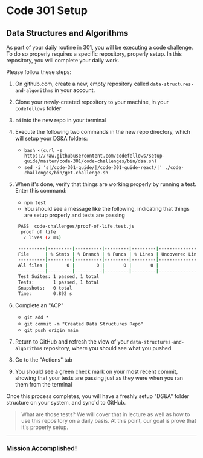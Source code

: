 # Code 301 Setup

## Data Structures and Algorithms

As part of your daily routine in 301, you will be executing a code challenge. To do so properly requires a specific repository, properly setup. In this repository, you will complete your daily work.

Please follow these steps:

1. On github.com, create a new, empty repository called `data-structures-and-algorithms` in your account.
1. Clone your newly-created repository to your machine, in your `codefellows` folder
1. `cd` into the new repo in your terminal
1. Execute the following two commands in the new repo directory, which will setup your DS&A folders:
   - `bash <(curl -s https://raw.githubusercontent.com/codefellows/setup-guide/master/code-301/code-challenges/bin/dsa.sh)`
   - `sed -i 's|/code-301-guide/|/code-301-guide-react/|' ./code-challenges/bin/get-challenge.sh`
1. When it's done, verify that things are working properly by running a test. Enter this command:
   - `npm test`
   - You should see a message like the following, indicating that things are setup properly and tests are passing

   ```bash
    PASS  code-challenges/proof-of-life.test.js
     proof of life
      ✓ lives (2 ms)

    ----------|---------|----------|---------|---------|-------------------
    File      | % Stmts | % Branch | % Funcs | % Lines | Uncovered Line #s
    ----------|---------|----------|---------|---------|-------------------
    All files |       0 |        0 |       0 |       0 |
    ----------|---------|----------|---------|---------|-------------------
    Test Suites: 1 passed, 1 total
    Tests:       1 passed, 1 total
    Snapshots:   0 total
    Time:        0.892 s
   ```

1. Complete an "ACP"
   - `git add *`
   - `git commit -m "Created Data Structures Repo"`
   - `git push origin main`
1. Return to GitHub and refresh the view of your `data-structures-and-algorithms` repository, where you should see what you pushed
1. Go to the "Actions" tab
1. You should see a green check mark on your most recent commit, showing that your tests are passing just as they were when you ran them from the terminal

Once this process completes, you will have a freshly setup "DS&A" folder structure on your system, and sync'd to GitHub.

> What are those tests? We will cover that in lecture as well as how to use this repository on a daily basis. At this point, our goal is prove that it's properly setup.

---

### Mission Accomplished!
